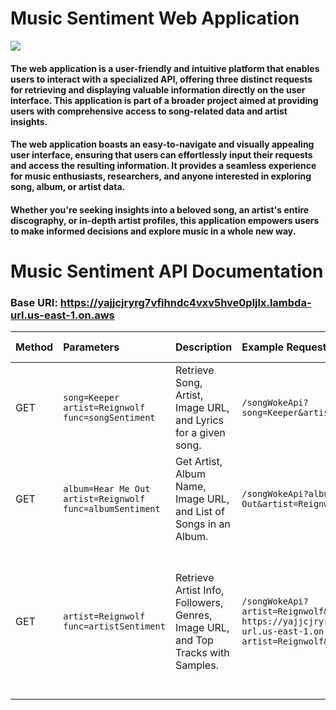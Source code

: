 # Music Sentiment Web Application

<img src="https://lennoxanderson.com/portfolio/MusicApp.png" />

#### The web application is a user-friendly and intuitive platform that enables users to interact with a specialized API, offering three distinct requests for retrieving and displaying valuable information directly on the user interface. This application is part of a broader project aimed at providing users with comprehensive access to song-related data and artist insights.

#### The web application boasts an easy-to-navigate and visually appealing user interface, ensuring that users can effortlessly input their requests and access the resulting information. It provides a seamless experience for music enthusiasts, researchers, and anyone interested in exploring song, album, or artist data.

#### Whether you're seeking insights into a beloved song, an artist's entire discography, or in-depth artist profiles, this application empowers users to make informed decisions and explore music in a whole new way.




# Music Sentiment API Documentation
### Base URI: https://yajjcjryrg7vfihndc4vxv5hve0pljlx.lambda-url.us-east-1.on.aws


| Method | Parameters                                               | Description                                                                         | Example Request                                                                                                                                                                                | Expected Output                                                                                                                                                                                           |
| :----- | :------------------------------------------------------- | :---------------------------------------------------------------------------------- | :--------------------------------------------------------------------------------------------------------------------------------------------------------------------------------------------- | :-------------------------------------------------------------------------------------------------------------------------------------------------------------------------------------------------------- |
| GET    | `song=Keeper artist=Reignwolf func=songSentiment`       | Retrieve Song, Artist, Image URL, and Lyrics for a given song.                      | `/songWokeApi?song=Keeper&artist=Reignwolf&func=songSentiment`                                                                                                                                  | Song information, including artist, image URL, and lyrics.                                                                                                                                              |
| GET    | `album=Hear Me Out artist=Reignwolf func=albumSentiment` | Get Artist, Album Name, Image URL, and List of Songs in an Album.                   | `/songWokeApi?album=Hear Me Out&artist=Reignwolf&func=albumSentiment`                                                                                                                            | Artist details, album information, and a list of songs in the album.                                                                                                                                     |
| GET    | `artist=Reignwolf func=artistSentiment`                 | Retrieve Artist Info, Followers, Genres, Image URL, and Top Tracks with Samples.   | `/songWokeApi?artist=Reignwolf&func=artistSentiment`<br>`https://yajjcjryrg7vfihndc4vxv5hve0pljlx.lambda-url.us-east-1.on.aws/songWokeApi?artist=Reignwolf&func=artistSentiment` | Artist information, follower count, genres, image URL, and a list of top tracks with sample music URLs.                                                                                                 |
